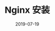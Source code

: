 ---
title: "Nginx 安装"
layout: post
categories: nginx
date: 2019-07-19
updated: 2019-07-24
comments: true
---